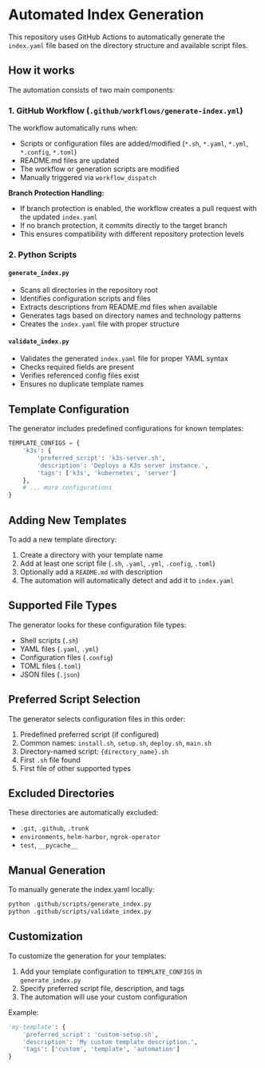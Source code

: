# Automated Index Generation

This repository uses GitHub Actions to automatically generate the `index.yaml` file based on the directory structure and available script files.

## How it works

The automation consists of two main components:

### 1. GitHub Workflow (`.github/workflows/generate-index.yml`)

The workflow automatically runs when:
- Scripts or configuration files are added/modified (`*.sh`, `*.yaml`, `*.yml`, `*.config`, `*.toml`)
- README.md files are updated
- The workflow or generation scripts are modified
- Manually triggered via `workflow_dispatch`

**Branch Protection Handling:**
- If branch protection is enabled, the workflow creates a pull request with the updated `index.yaml`
- If no branch protection, it commits directly to the target branch
- This ensures compatibility with different repository protection levels

### 2. Python Scripts

#### `generate_index.py`
- Scans all directories in the repository root
- Identifies configuration scripts and files
- Extracts descriptions from README.md files when available
- Generates tags based on directory names and technology patterns
- Creates the `index.yaml` file with proper structure

#### `validate_index.py`
- Validates the generated `index.yaml` file for proper YAML syntax
- Checks required fields are present
- Verifies referenced config files exist
- Ensures no duplicate template names

## Template Configuration

The generator includes predefined configurations for known templates:

```python
TEMPLATE_CONFIGS = {
    'k3s': {
        'preferred_script': 'k3s-server.sh',
        'description': 'Deploys a K3s server instance.',
        'tags': ['k3s', 'kubernetes', 'server']
    },
    # ... more configurations
}
```

## Adding New Templates

To add a new template directory:

1. Create a directory with your template name
2. Add at least one script file (`.sh`, `.yaml`, `.yml`, `.config`, `.toml`)
3. Optionally add a `README.md` with description
4. The automation will automatically detect and add it to `index.yaml`

## Supported File Types

The generator looks for these configuration file types:
- Shell scripts (`.sh`)
- YAML files (`.yaml`, `.yml`)
- Configuration files (`.config`)
- TOML files (`.toml`)
- JSON files (`.json`)

## Preferred Script Selection

The generator selects configuration files in this order:
1. Predefined preferred script (if configured)
2. Common names: `install.sh`, `setup.sh`, `deploy.sh`, `main.sh`
3. Directory-named script: `{directory_name}.sh`
4. First `.sh` file found
5. First file of other supported types

## Excluded Directories

These directories are automatically excluded:
- `.git`, `.github`, `.trunk`
- `environments`, `helm-harbor`, `ngrok-operator`
- `test`, `__pycache__`

## Manual Generation

To manually generate the index.yaml locally:

```bash
python .github/scripts/generate_index.py
python .github/scripts/validate_index.py
```

## Customization

To customize the generation for your templates:

1. Add your template configuration to `TEMPLATE_CONFIGS` in `generate_index.py`
2. Specify preferred script file, description, and tags
3. The automation will use your custom configuration

Example:
```python
'my-template': {
    'preferred_script': 'custom-setup.sh',
    'description': 'My custom template description.',
    'tags': ['custom', 'template', 'automation']
}
```
